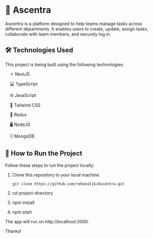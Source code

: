 # 🌟 Ascentra

Ascentra is a platform designed to help teams manage tasks across different departments. It enables users to create, update, assign tasks, collaborate with team members, and securely log in.

## 🛠️ Technologies Used

This project is being built using the following technologies:

&nbsp;&nbsp;&nbsp; ⚛️ NextJS

&nbsp;&nbsp;&nbsp; 💻 TypeScript

&nbsp;&nbsp;&nbsp; 🌐 JavaScript

&nbsp;&nbsp;&nbsp; 🎨 Tailwind CSS

&nbsp;&nbsp;&nbsp; 🔁 Redux

&nbsp;&nbsp;&nbsp; 🖥️ NodeJS

&nbsp;&nbsp;&nbsp; 🗄️ MongoDB

## 🚀 How to Run the Project

Follow these steps to run the project locally:

1. Clone this repository to your local machine.
   ```bash
   git clone https://github.com/rehanalik/Ascentra.git
   
2. cd project-directory
  
3. npm install
  
4. npm start

The app will run on http://localhost:3000.

Thanks!
